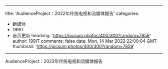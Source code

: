 
---
title: 'AudienceProject：2022年传统电视和流媒体报告'
categories: 
 - 新媒体
 - 199IT
 - 首页更新
headimg: 'https://picsum.photos/400/300?random=7859'
author: 199IT
comments: false
date: Mon, 14 Mar 2022 22:00:04 GMT
thumbnail: 'https://picsum.photos/400/300?random=7859'
---

<div>   
AudienceProject：2022年传统电视和流媒体报告  
</div>
            